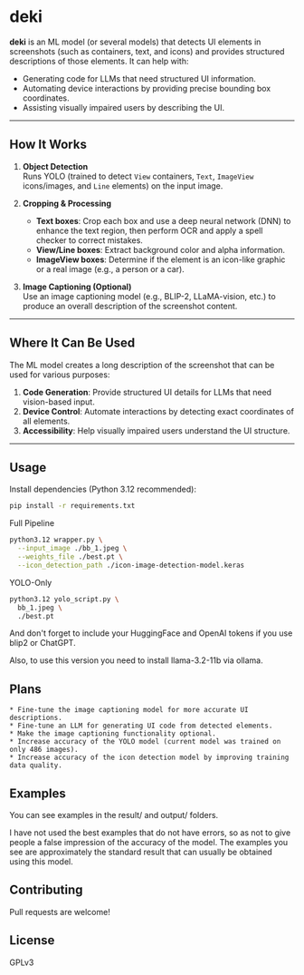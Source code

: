 # deki

**deki** is an ML model (or several models) that detects UI elements in screenshots (such as containers, text, and icons) and provides structured descriptions of those elements. It can help with:

- Generating code for LLMs that need structured UI information.
- Automating device interactions by providing precise bounding box coordinates.
- Assisting visually impaired users by describing the UI.

---

## How It Works

1. **Object Detection**  
   Runs YOLO (trained to detect `View` containers, `Text`, `ImageView` icons/images, and `Line` elements) on the input image.

2. **Cropping & Processing**  
   - **Text boxes**: Crop each box and use a deep neural network (DNN) to enhance the text region, then perform OCR and apply a spell checker to correct mistakes.  
   - **View/Line boxes**: Extract background color and alpha information.  
   - **ImageView boxes**: Determine if the element is an icon-like graphic or a real image (e.g., a person or a car).

3. **Image Captioning (Optional)**  
   Use an image captioning model (e.g., BLIP-2, LLaMA-vision, etc.) to produce an overall description of the screenshot content.

---

## Where It Can Be Used

The ML model creates a long description of the screenshot that can be used for various purposes:

1. **Code Generation**: Provide structured UI details for LLMs that need vision-based input.  
2. **Device Control**: Automate interactions by detecting exact coordinates of all elements.  
3. **Accessibility**: Help visually impaired users understand the UI structure.

---

## Usage

Install dependencies (Python 3.12 recommended):

```bash
pip install -r requirements.txt
```

Full Pipeline

```bash
python3.12 wrapper.py \
  --input_image ./bb_1.jpeg \
  --weights_file ./best.pt \
  --icon_detection_path ./icon-image-detection-model.keras
```

YOLO-Only

```bash
python3.12 yolo_script.py \
  bb_1.jpeg \
  ./best.pt
```

And don't forget to include your HuggingFace and OpenAI tokens if you use blip2 or ChatGPT.

Also, to use this version you need to install llama-3.2-11b via ollama.

## Plans

    * Fine-tune the image captioning model for more accurate UI descriptions.
    * Fine-tune an LLM for generating UI code from detected elements.
    * Make the image captioning functionality optional.
    * Increase accuracy of the YOLO model (current model was trained on only 486 images).
    * Increase accuracy of the icon detection model by improving training data quality.

## Examples

You can see examples in the result/ and output/ folders.

I have not used the best examples that do not have errors, so as not to give
people a false impression of the accuracy of the model. The examples you see
are approximately the standard result that can usually be obtained using this
model.

## Contributing

Pull requests are welcome! 

## License

GPLv3
